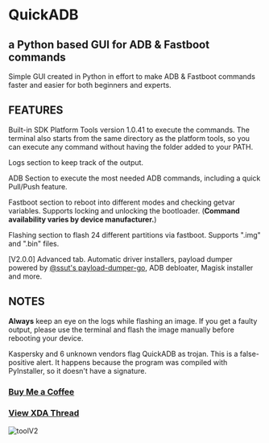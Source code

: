 # QuickADB

## a Python based GUI for ADB &amp; Fastboot commands
Simple GUI created in Python in effort to make ADB &amp; Fastboot commands faster and easier for both beginners and experts. 

## FEATURES

Built-in SDK Platform Tools version 1.0.41 to execute the commands. The terminal also starts from the same directory as the platform tools, so you can execute any command without having the folder added to your PATH.

Logs section to keep track of the output.

ADB Section to execute the most needed ADB commands, including a quick Pull/Push feature.

Fastboot section to reboot into different modes and checking getvar variables. Supports locking and unlocking the bootloader. (****Command availability varies by device manufacturer.****)

Flashing section to flash 24 different partitions via fastboot. Supports ".img" and ".bin" files.

[V2.0.0] Advanced tab. Automatic driver installers, payload dumper powered by [@ssut's payload-dumper-go](https://github.com/ssut/payload-dumper-go), ADB debloater, Magisk installer and more.
## NOTES

**Always** keep an eye on the logs while flashing an image. If you get a faulty output, please use the terminal and flash the image manually before rebooting your device.

Kaspersky and 6 unknown vendors flag QuickADB as trojan. This is a false-positive alert. It happens because the program was compiled with PyInstaller, so it doesn't have a signature.

### [Buy Me a Coffee](https://buymeacoffee.com/fl0w)

### [View XDA Thread](https://xdaforums.com/t/tool-quickadb-a-gui-to-execute-adb-fastboot-commands.4690673/) 


![toolV2](https://github.com/user-attachments/assets/a781b1d7-d3ab-4dde-ae3d-6340c3e8e128)


